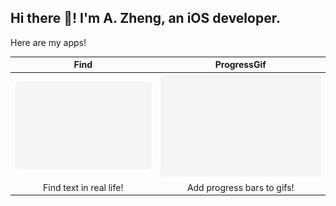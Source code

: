## Hi there 👋! I'm A. Zheng, an iOS developer.
Here are my apps!

| Find        | ProgressGif           |
| :-------------: |:-------------:|
| ![Card 1](https://raw.githubusercontent.com/aheze/Assets/master/Artboard%20Copy%202.png) | ![Card 2](https://raw.githubusercontent.com/aheze/Assets/master/Artboard%20Copy%202.png) |
| Find text in real life! | Add progress bars to gifs! |

<!--
**aheze/aheze** is a ✨ _special_ ✨ repository because its `README.md` (this file) appears on your GitHub profile.

Here are some ideas to get you started:

- 🔭 I’m currently working on ...
- 🌱 I’m currently learning ...
- 👯 I’m looking to collaborate on ...
- 🤔 I’m looking for help with ...
- 💬 Ask me about ...
- 📫 How to reach me: ...
- 😄 Pronouns: ...
- ⚡ Fun fact: ...
-->
